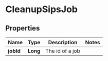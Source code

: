 

# CleanupSipsJob


## Properties

Name | Type | Description | Notes
------------ | ------------- | ------------- | -------------
**jobId** | **Long** | The id of a job | 



